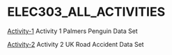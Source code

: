 # ELEC303_ALL_ACTIVITIES
[Activity-1](https://github.com/Imnotlemwel/ITELEC-303-Data-Analytics-Act-1)
Activity 1 Palmers Penguin Data Set

[Activity-2](https://github.com/Imnotlemwel/Elec-303_Activity-2)
Activity 2 UK Road Accident Data Set
